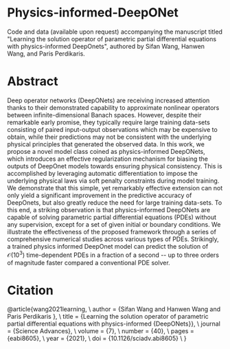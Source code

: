 # Physics-informed-DeepONet

Code and data (available upon request) accompanying the manuscript titled "Learning the solution operator of parametric partial differential equations with physics-informed DeepOnets", authored by Sifan Wang, Hanwen Wang, and Paris Perdikaris.

# Abstract

Deep operator networks (DeepONets) are receiving increased  attention thanks to their demonstrated capability to approximate  nonlinear operators between infinite-dimensional Banach spaces. However, despite their remarkable early promise, they typically require large training data-sets consisting of paired input-output observations which may be expensive to obtain, while their predictions may not be consistent with the underlying physical principles that generated the observed data. In this work,  we propose a novel model class coined as physics-informed DeepONets,  which introduces an effective regularization mechanism for biasing the outputs of DeepOnet models towards ensuring physical consistency. This is accomplished by leveraging automatic differentiation to impose the underlying physical laws via soft penalty constraints during model training. We demonstrate that this simple, yet remarkably effective extension can not only yield a significant improvement in the predictive accuracy of DeepOnets, but also greatly reduce the need for large training data-sets. To this end, a striking observation is that physics-informed DeepONets are capable of solving parametric partial differential equations (PDEs) without any supervision, except for a set of given initial or boundary conditions. We illustrate the effectiveness of the proposed framework through a series of comprehensive numerical studies across various types of PDEs.  Strikingly, a trained physics informed DeepOnet model can predict the solution of $\mathcal{O}(10^3)$ time-dependent PDEs in a fraction of a second -- up to three orders of magnitude faster compared a conventional PDE solver.

# Citation

@article{wang2021learning, \\
author = {Sifan Wang  and Hanwen Wang  and Paris Perdikaris }, \\
title = {Learning the solution operator of parametric partial differential equations with physics-informed {DeepONets}}, \\
journal = {Science Advances}, \\
volume = {7}, \\
number = {40}, \\
pages = {eabi8605}, \\
year = {2021}, \\
doi = {10.1126/sciadv.abi8605} \\
}
